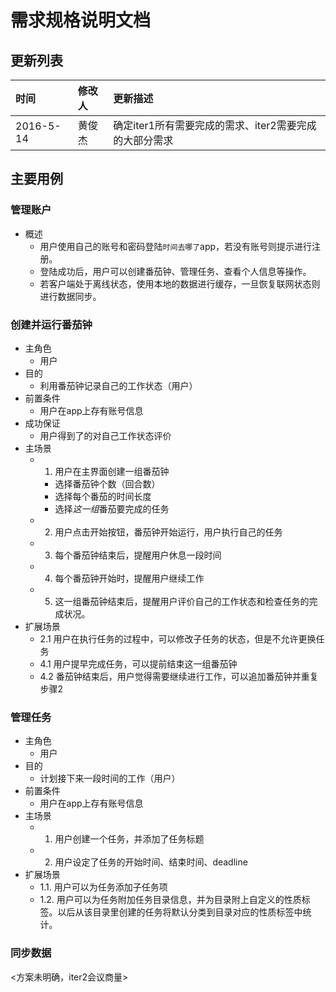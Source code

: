 # 需求规格说明文档

## 更新列表

时间|修改人|更新描述
:--|:--|:--
2016-5-14|黄俊杰|确定iter1所有需要完成的需求、iter2需要完成的大部分需求

## 主要用例
### 管理账户
- 概述
  + 用户使用自己的账号和密码登陆`时间去哪了`app，若没有账号则提示进行注册。
  + 登陆成功后，用户可以创建番茄钟、管理任务、查看个人信息等操作。
  + 若客户端处于离线状态，使用本地的数据进行缓存，一旦恢复联网状态则进行数据同步。

### 创建并运行番茄钟
- 主角色
  + 用户
- 目的
  + 利用番茄钟记录自己的工作状态（用户）
- 前置条件
  + 用户在app上存有账号信息
- 成功保证
  + 用户得到了的对自己工作状态评价
- 主场景
  + 1. 用户在主界面创建一组番茄钟
    * 选择番茄钟个数（回合数）
    * 选择每个番茄的时间长度
    * 选择*这一组*番茄要完成的任务
  + 2. 用户点击开始按钮，番茄钟开始运行，用户执行自己的任务
  + 3. 每个番茄钟结束后，提醒用户休息一段时间
  + 4. 每个番茄钟开始时，提醒用户继续工作
  + 5. 这一组番茄钟结束后，提醒用户评价自己的工作状态和检查任务的完成状况。
- 扩展场景
  + 2.1 用户在执行任务的过程中，可以修改子任务的状态，但是不允许更换任务
  + 4.1 用户提早完成任务，可以提前结束这一组番茄钟
  + 4.2 番茄钟结束后，用户觉得需要继续进行工作，可以追加番茄钟并重复步骤2


### 管理任务
- 主角色
  + 用户
- 目的
  + 计划接下来一段时间的工作（用户）
- 前置条件
  + 用户在app上存有账号信息
- 主场景
  + 1. 用户创建一个任务，并添加了任务标题
  + 2. 用户设定了任务的开始时间、结束时间、deadline
- 扩展场景
  + 1.1. 用户可以为任务添加子任务项
  + 1.2. 用户可以为任务附加任务目录信息，并为目录附上自定义的性质标签。以后从该目录里创建的任务将默认分类到目录对应的性质标签中统计。


### 同步数据
<方案未明确，iter2会议商量>